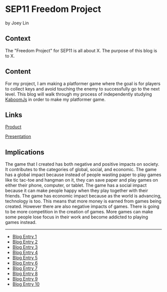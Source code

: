 # SEP11 Freedom Project
by Joey Lin

## Context
The "Freedom Project" for SEP11 is all about X. The purpose of this blog is to X.

## Content
For my project, I am making a platformer game where the goal is for players to collect keys and avoid touching the enemy to successfully go to the next level. This blog will walk through my process of independently studying [KaboomJs](https://kaboomjs.com/) in order to make my platformer game.

## Links

[Product](https://kaboommvp.joeyl2331.repl.co/)

[Presentation](https://docs.google.com/presentation/d/1FpO-C7nIJPvUqXbL06BDwJoHZ42De3VwB8euvCJHdwM/edit#slide=id.g243974dd3c0_0_1903)

## Implications
The game that I created has both negative and positive impacts on society. It contributes to the categories of global, social, and economic. The game has a global impact because instead of people wasting paper to play games like tic tac-toe and hangman on it, they can save paper and play games on either their phone, computer, or tablet. The game has a social impact because it can make people happy when they play together with their friends. The game has economic impact because as the world is advancing, technology is too. This means that more money is earned from games being created. However there are also negative impacts of games. There is going to be more competition in the creation of games. More games can make some people lose focus in their work and become addicted to playing games instead. 

---

* [Blog Entry 1](entries/entry01.md)
* [Blog Entry 2](entries/entry02.md)
* [Blog Entry 3](entries/entry03.md)
* [Blog Entry 4](entries/entry04.md)
* [Blog Entry 5](entries/entry05.md)
* [Blog Entry 6](entries/entry06.md)
* [Blog Entry 7](entries/entry07.md)
* [Blog Entry 8](entries/entry08.md)
* [Blog Entry 9](entries/entry09.md)
* [Blog Entry 10](entries/entry10.md)
